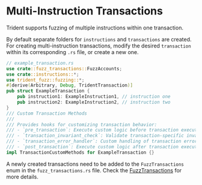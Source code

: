 # Multi-Instruction Transactions

Trident supports fuzzing of multiple instructions within one transaction.

By default separate folders for `instructions` and `transactions` are created. For creating multi-instruction transactions, modify the desired `transaction` within its corresponding `.rs` file, or create a new one.


```rust
// example_transaction.rs
use crate::fuzz_transactions::FuzzAccounts;
use crate::instructions::*;
use trident_fuzz::fuzzing::*;
#[derive(Arbitrary, Debug, TridentTransaction)]
pub struct ExampleTransaction {
    pub instruction1: ExampleInstruction1, // instruction one
    pub instruction2: ExampleInstruction2, // instruction two
}
/// Custom Transaction Methods
///
/// Provides hooks for customizing transaction behavior:
/// - `pre_transaction`: Execute custom logic before transaction execution
/// - `transaction_invariant_check`: Validate transaction-specific invariants
/// - `transaction_error_handler`: Custom handling of transaction errors
/// - `post_transaction`: Execute custom logic after transaction execution
impl TransactionCustomMethods for ExampleTransaction {}
```

A newly created transactions need to be added to the `FuzzTransactions` enum in the `fuzz_transactions.rs` file. Check the [FuzzTransactions](../../../trident-api-macro/trident-types/fuzz-transactions.md) for more details.
